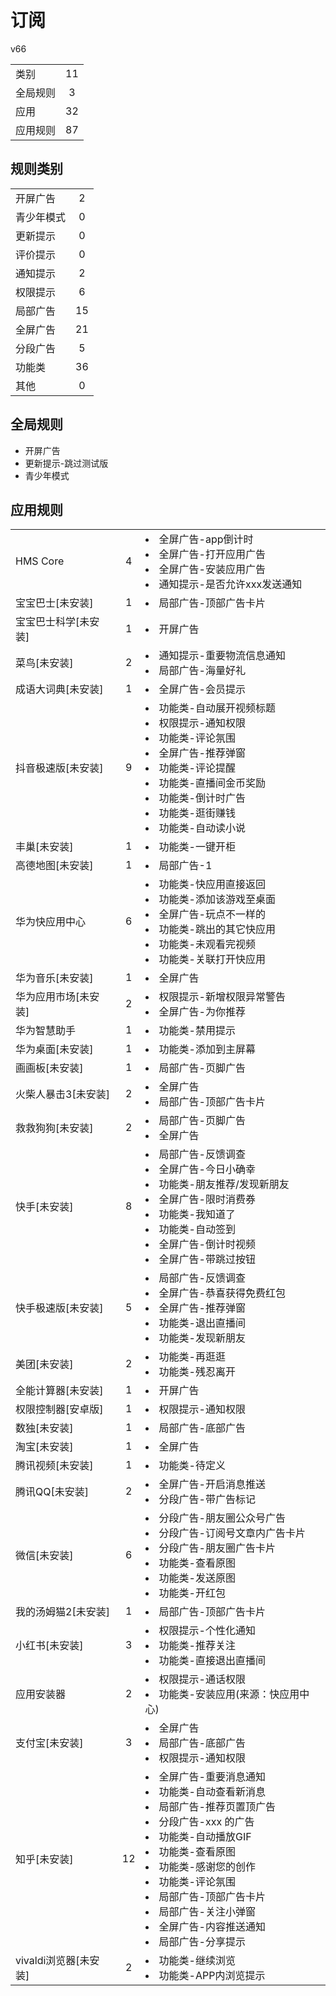 # 订阅

v66

|||
| - |:-:|
|类别|11|
|全局规则|3|
|应用|32|
|应用规则|87|

## 规则类别

|||
| - |:-:|
|开屏广告|2|
|青少年模式|0|
|更新提示|0|
|评价提示|0|
|通知提示|2|
|权限提示|6|
|局部广告|15|
|全屏广告|21|
|分段广告|5|
|功能类|36|
|其他|0|

## 全局规则

- 开屏广告
- 更新提示-跳过测试版
- 青少年模式

## 应用规则

||||
| - |:-:|-|
|HMS Core|4|<li>全屏广告-app倒计时<li>全屏广告-打开应用广告<li>全屏广告-安装应用广告<li>通知提示-是否允许xxx发送通知|
|宝宝巴士[未安装]|1|<li>局部广告-顶部广告卡片|
|宝宝巴士科学[未安装]|1|<li>开屏广告|
|菜鸟[未安装]|2|<li>通知提示-重要物流信息通知<li>局部广告-海量好礼|
|成语大词典[未安装]|1|<li>全屏广告-会员提示|
|抖音极速版[未安装]|9|<li>功能类-自动展开视频标题<li>权限提示-通知权限<li>功能类-评论氛围<li>全屏广告-推荐弹窗<li>功能类-评论提醒<li>功能类-直播间金币奖励<li>功能类-倒计时广告<li>功能类-逛街赚钱<li>功能类-自动读小说|
|丰巢[未安装]|1|<li>功能类-一键开柜|
|高德地图[未安装]|1|<li>局部广告-1|
|华为快应用中心|6|<li>功能类-快应用直接返回<li>功能类-添加该游戏至桌面<li>全屏广告-玩点不一样的<li>功能类-跳出的其它快应用<li>功能类-未观看完视频<li>功能类-关联打开快应用|
|华为音乐[未安装]|1|<li>全屏广告|
|华为应用市场[未安装]|2|<li>权限提示-新增权限异常警告<li>全屏广告-为你推荐|
|华为智慧助手|1|<li>功能类-禁用提示|
|华为桌面[未安装]|1|<li>功能类-添加到主屏幕|
|画画板[未安装]|1|<li>局部广告-页脚广告|
|火柴人暴击3[未安装]|2|<li>全屏广告<li>局部广告-顶部广告卡片|
|救救狗狗[未安装]|2|<li>局部广告-页脚广告<li>全屏广告|
|快手[未安装]|8|<li>局部广告-反馈调查<li>全屏广告-今日小确幸<li>功能类-朋友推荐/发现新朋友<li>全屏广告-限时消费券<li>功能类-我知道了<li>功能类-自动签到<li>全屏广告-倒计时视频<li>全屏广告-带跳过按钮|
|快手极速版[未安装]|5|<li>局部广告-反馈调查<li>全屏广告-恭喜获得免费红包<li>全屏广告-推荐弹窗<li>功能类-退出直播间<li>功能类-发现新朋友|
|美团[未安装]|2|<li>功能类-再逛逛<li>功能类-残忍离开|
|全能计算器[未安装]|1|<li>开屏广告|
|权限控制器[安卓版]|1|<li>权限提示-通知权限|
|数独[未安装]|1|<li>局部广告-底部广告|
|淘宝[未安装]|1|<li>全屏广告|
|腾讯视频[未安装]|1|<li>功能类-待定义|
|腾讯QQ[未安装]|2|<li>全屏广告-开启消息推送<li>分段广告-带广告标记|
|微信[未安装]|6|<li>分段广告-朋友圈公众号广告<li>分段广告-订阅号文章内广告卡片<li>分段广告-朋友圈广告卡片<li>功能类-查看原图<li>功能类-发送原图<li>功能类-开红包|
|我的汤姆猫2[未安装]|1|<li>局部广告-顶部广告卡片|
|小红书[未安装]|3|<li>权限提示-个性化通知<li>功能类-推荐关注<li>功能类-直接退出直播间|
|应用安装器|2|<li>权限提示-通话权限<li>功能类-安装应用(来源：快应用中心)|
|支付宝[未安装]|3|<li>全屏广告<li>局部广告-底部广告<li>权限提示-通知权限|
|知乎[未安装]|12|<li>全屏广告-重要消息通知<li>功能类-自动查看新消息<li>局部广告-推荐页置顶广告<li>分段广告-xxx 的广告<li>功能类-自动播放GIF<li>功能类-查看原图<li>功能类-感谢您的创作<li>功能类-评论氛围<li>局部广告-顶部广告卡片<li>局部广告-关注小弹窗<li>全屏广告-内容推送通知<li>局部广告-分享提示|
|vivaldi浏览器[未安装]|2|<li>功能类-继续浏览<li>功能类-APP内浏览提示|
